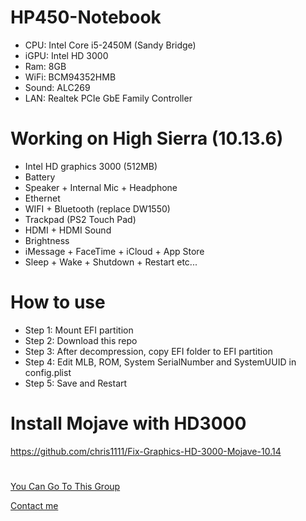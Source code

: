 # HP450-Notebook
* CPU: Intel Core i5-2450M (Sandy Bridge)
* iGPU: Intel HD 3000
* Ram: 8GB
* WiFi: BCM94352HMB
* Sound: ALC269
* LAN: Realtek PCIe GbE Family Controller
# Working on High Sierra (10.13.6)
* Intel HD graphics 3000 (512MB)
* Battery 
* Speaker + Internal Mic + Headphone
* Ethernet
* WIFI + Bluetooth (replace DW1550)
* Trackpad (PS2 Touch Pad)
* HDMI + HDMI Sound
* Brightness
* iMessage + FaceTime + iCloud + App Store
* Sleep + Wake + Shutdown + Restart
etc...
# How to use
* Step 1: Mount EFI partition
* Step 2: Download this repo
* Step 3: After decompression, copy EFI folder to EFI partition
* Step 4: Edit MLB, ROM, System SerialNumber and SystemUUID in config.plist
* Step 5: Save and Restart

# Install Mojave with HD3000
https://github.com/chris1111/Fix-Graphics-HD-3000-Mojave-10.14

#
[You Can Go To This Group](https://www.facebook.com/groups/hackintosh.vietnam)

[Contact me](https://www.facebook.com/hackerpro2003/)

